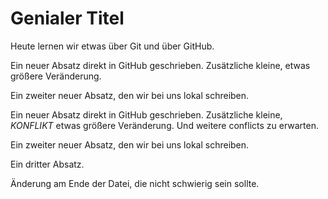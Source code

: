 # Genialer Titel

Heute lernen wir etwas über Git und über GitHub.

Ein neuer Absatz direkt in GitHub geschrieben. Zusätzliche kleine, etwas größere Veränderung.

Ein zweiter neuer Absatz, den wir bei uns lokal schreiben.

Ein neuer Absatz direkt in GitHub geschrieben. Zusätzliche kleine, _KONFLIKT_ etwas größere Veränderung. Und weitere conflicts zu erwarten.

Ein zweiter neuer Absatz, den wir bei uns lokal schreiben.

Ein dritter Absatz.

Änderung am Ende der Datei, die nicht schwierig sein sollte.



